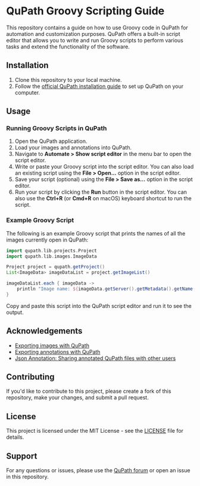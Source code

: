 # QuPath Groovy Scripting Guide

This repository contains a guide on how to use Groovy code in QuPath for automation and customization purposes. QuPath offers a built-in script editor that allows you to write and run Groovy scripts to perform various tasks and extend the functionality of the software.

## Installation

1. Clone this repository to your local machine.
2. Follow the [official QuPath installation guide](https://qupath.readthedocs.io/en/0.2/docs/installation.html) to set up QuPath on your computer.

## Usage

### Running Groovy Scripts in QuPath

1. Open the QuPath application.
2. Load your images and annotations into QuPath.
3. Navigate to **Automate > Show script editor** in the menu bar to open the script editor.
4. Write or paste your Groovy script into the script editor. You can also load an existing script using the **File > Open...** option in the script editor.
5. Save your script (optional) using the **File > Save as...** option in the script editor.
6. Run your script by clicking the **Run** button in the script editor. You can also use the **Ctrl+R** (or **Cmd+R** on macOS) keyboard shortcut to run the script.

### Example Groovy Script

The following is an example Groovy script that prints the names of all the images currently open in QuPath:

```groovy
import qupath.lib.projects.Project
import qupath.lib.images.ImageData

Project project = qupath.getProject()
List<ImageData> imageDataList = project.getImageList()

imageDataList.each { imageData ->
    println "Image name: ${imageData.getServer().getMetadata().getName()}"
}
```
Copy and paste this script into the QuPath script editor and run it to see the output.

## Acknowledgements

- [Exporting images with QuPath](https://qupath.readthedocs.io/en/0.2/docs/advanced/exporting_images.html)
- [Exporting annotations with QuPath](https://qupath.readthedocs.io/en/0.2/docs/advanced/exporting_annotations.html)
- [Json Annotation: Sharing annotated QuPath files with other users](https://forum.image.sc/t/how-do-i-send-my-annotated-qupath-files-to-another-qupath-user-the-easiest-way/42979)


## Contributing

If you'd like to contribute to this project, please create a fork of this repository, make your changes, and submit a pull request.

## License

This project is licensed under the MIT License - see the [LICENSE](LICENSE) file for details.

## Support

For any questions or issues, please use the [QuPath forum](https://forum.image.sc/tag/qupath) or open an issue in this repository.

